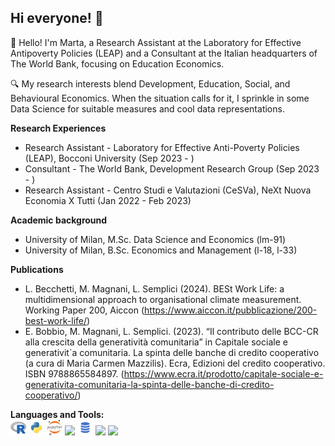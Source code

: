 ## Hi everyone! 👋
👋 Hello! I'm Marta, a Research Assistant at the Laboratory for Effective Antipoverty Policies (LEAP) and a Consultant at the Italian headquarters of The World Bank, focusing on Education Economics.

🔍 My research interests blend Development, Education, Social, and Behavioural Economics. When the situation calls for it, I sprinkle in some Data Science for suitable measures and cool data representations.

**Research Experiences**
* Research Assistant - Laboratory for Effective Anti-Poverty Policies (LEAP), Bocconi University (Sep 2023 - )
* Consultant - The World Bank, Development Research Group (Sep 2023 - )
* Research Assistant - Centro Studi e Valutazioni (CeSVa), NeXt Nuova Economia X Tutti (Jan 2022 - Feb 2023)

**Academic background**
* University of Milan, M.Sc. Data Science and Economics (lm-91)
* University of Milan, B.Sc. Economics and Management (l-18, l-33)

**Publications**
* L. Becchetti, M. Magnani, L. Semplici (2024). BESt Work Life: a multidimensional approach to organisational climate measurement. Working Paper 200, Aiccon (https://www.aiccon.it/pubblicazione/200-best-work-life/)
* E. Bobbio, M. Magnani, L. Semplici. (2023). “Il contributo delle BCC-CR alla crescita della generatività comunitaria” in Capitale sociale e generativit`a comunitaria. La spinta delle banche di credito cooperativo (a cura di Maria Carmen Mazzilis). Ecra, Edizioni del credito cooperativo. ISBN 9788865584897. (https://www.ecra.it/prodotto/capitale-sociale-e-generativita-comunitaria-la-spinta-delle-banche-di-credito-cooperativo/)

**Languages and Tools:**  
<code><img height="25" src="https://raw.githubusercontent.com/github/explore/80688e429a7d4ef2fca1e82350fe8e3517d3494d/topics/r/r.png"></code>
<code><img height="25" src="https://raw.githubusercontent.com/github/explore/80688e429a7d4ef2fca1e82350fe8e3517d3494d/topics/python/python.png"></code>
<code><img height= "25" src="https://raw.githubusercontent.com/devicons/devicon/master/icons/jupyter/jupyter-original-wordmark.svg" alt="Jupyter"></code>
<code><img height="20" src="https://www.stata.com/includes/images/stata-logo-blue.svg"></code>
<code><img height="25" src="https://raw.githubusercontent.com/github/explore/80688e429a7d4ef2fca1e82350fe8e3517d3494d/topics/sql/sql.png"></code>
<code><img height="25" src="https://cdn.cdnlogo.com/logos/l/28/latex.svg"></code>
<code><img height="25" src="[https://cdn.cdnlogo.com/logos/l/28/latex.svg](https://upload.wikimedia.org/wikipedia/commons/thumb/d/d0/Google_Colaboratory_SVG_Logo.svg/2560px-Google_Colaboratory_SVG_Logo.svg.png)https://upload.wikimedia.org/wikipedia/commons/thumb/d/d0/Google_Colaboratory_SVG_Logo.svg/2560px-Google_Colaboratory_SVG_Logo.svg.png"></code>






